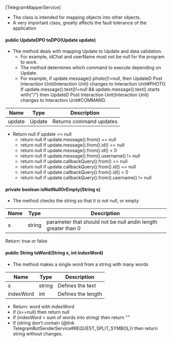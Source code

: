 [TelegramMapperService]
* The class is intended for mapping objects
into other objects.
* A very important class, greatly affects the 
fault tolerance of the application

#### public UpdateDPO toDPO(Update update)

* The method deals with mapping Update to Update and data validation.
    * For example, idChat and userName must not be null for the program to work.
    * The method determines which command to execute depending on  Update.
    * For example, if update.message().photo()!=null,
      then  UpdateD Post Interaction Unit(Interaction Unit) changes to Interaction Unit#PHOTO.
      If update.message().text()!=null && update.message().text().starts with("/")
      then UpdateD Post Interaction Unit(Interaction Unit) changes to  Interaction Unit#COMMAND.


| Name   | Type   | Description                  |
|--------|--------|------------------------------|
| update | Update | Returns command updates |

* Return null if update == null <br>
  * return null if update.message().from() == null <br>
  * return null if update.message().from().id() == null <br>
  * return null if update.message().from().id() < 0 <br>
  * return null if update.message().from().username() != null <br>
  * return null if update.callbackQuery().from() == null <br>
  * return null if update.callbackQuery().from().id() == null <br>
  * return null if update.callbackQuery().from().id() < 0 <br>
  * return null if update.callbackQuery().from().username() != null <br>

#### private boolean isNotNullOrEmpty(String s)
* The method checks the string so that it is not null, or empty

| Name   | Type   | Description                                                  |
|--------|--------------------------------------------------------------|------------------------------|
| s | string | parameter that should not be null andin length greater than 0|

Return: true or false

#### public String toWord(String s, int indexWord)
* The method makes a single word from a string with many words

| Name   | Type   | Description      |
|--------|--------------------------------------------------------------|------------------|
| s | string | Defines the text |
| indexWord | int | Defines the length |

  * Return: word with indexWord 
  * if (s==null) then return null 
  * if (indexWord > sum of words into string) then return "" 
  * if (string don't contain {@link TelegramBotSenderService#REQUEST_SPLIT_SYMBOL}) then return string without changes.


  




